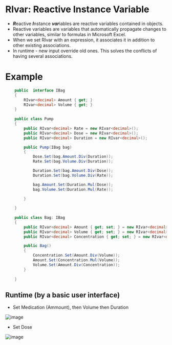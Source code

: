 # RIvar: Reactive Instance Variable

- ***R***eactive ***I***nstance ***var***iables are reactive variables contained in objects. 
- Reactive variables are variables that automatically propagate changes to other variables, similar to formulas in Microsoft Excel.
- When we set RIvar with an expression, it associates it in addition to other existing associations.
- In runtime - new input override old ones. This solves the conflicts of having several associations.

# Example

```C#
    public  interface IBag
    {
        RIvar<decimal> Amount { get; }
        RIvar<decimal> Volume { get; }
    }
    
    public class Pump
    {
        public RIvar<decimal> Rate = new RIvar<decimal>();
        public RIvar<decimal> Dose = new RIvar<decimal>();
        public RIvar<decimal> Duration = new RIvar<decimal>();

        public Pump(IBag bag)
        {
            Dose.Set(bag.Amount.Div(Duration));
            Rate.Set(bag.Volume.Div(Duration));

            Duration.Set(bag.Amount.Div(Dose));
            Duration.Set(bag.Volume.Div(Rate));

            bag.Amount.Set(Duration.Mul(Dose));
            bag.Volume.Set(Duration.Mul(Rate));

        }
 
    }
    
    public class Bag: IBag
    {
        public RIvar<decimal> Amount { get; set; } = new RIvar<decimal>();
        public RIvar<decimal> Volume { get; set; } = new RIvar<decimal>();
        public RIvar<decimal> Concentration { get; set; } = new RIvar<decimal>();

        public Bag()
        {
            Concentration.Set(Amount.Div(Volume));
            Amount.Set(Concentration.Mul(Volume));
            Volume.Set(Amount.Div(Concentration));
        }
      
    }


```

## Runtime (by a basic user interface)
- Set Medication (Ammount), then Volume then Duration

![image](https://user-images.githubusercontent.com/32875275/191579226-49091c26-ff7c-4e27-970e-3879637e56df.png)

- Set Dose

![image](https://user-images.githubusercontent.com/32875275/191579482-f4cdc439-c52f-4073-9b75-479157d9c798.png)










